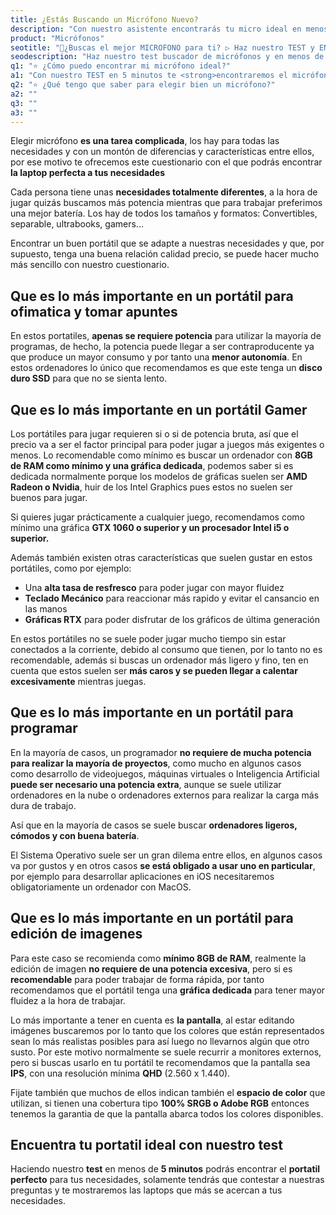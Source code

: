 ```yaml
---
title: ¿Estás Buscando un Micrófono Nuevo?
description: "Con nuestro asistente encontrarás tu micro ideal en menos de 5 Minutos"
product: "Micrófonos"
seotitle: "🥇¿Buscas el mejor MICROFONO para ti? ▷ Haz nuestro TEST y ENCUENTRA el tuyo en sólo【5 MINUTOS】"
seodescription: "Haz nuestro test buscador de micrófonos y en menos de 5 minutos encontrarás tu MICROFONO IDEAL, el que se adapte mejor a tus necesidades"
q1: "⭐ ¿Cómo puedo encontrar mi micrófono ideal?"
a1: "Con nuestro TEST en 5 minutos te <strong>encontraremos el micrófono que mejor se adapte a tus necesidades</strong>, totalmente <strong>GRATIS</strong>"
q2: "⭐ ¿Qué tengo que saber para elegir bien un micrófono?"
a2: ""
q3: ""
a3: ""
---
```


Elegir micrófono **es una tarea complicada**, los hay para todas las necesidades y con un montón de diferencias y características entre ellos, por ese motivo te ofrecemos este cuestionario con el que podrás encontrar **la laptop perfecta a tus necesidades**

Cada persona tiene unas **necesidades totalmente diferentes**, a la hora de jugar quizás buscamos más potencia mientras que para trabajar preferimos una mejor batería. Los hay de todos los tamaños y formatos: Convertibles, separable, ultrabooks, gamers...

Encontrar un buen portátil que se adapte a nuestras necesidades y que, por supuesto, tenga una buena relación calidad precio, se puede hacer mucho más sencillo con nuestro cuestionario.

## Que es lo más importante en un portátil para ofimatica y tomar apuntes

En estos portatiles, **apenas se requiere potencia** para utilizar la mayoría de programas, de hecho, la potencia puede llegar a ser contraproducente ya que produce un mayor consumo y por tanto una **menor autonomía**. En estos ordenadores lo único que recomendamos es que este tenga un **disco duro SSD** para que no se sienta lento.

## Que es lo más importante en un portátil Gamer

Los portátiles para jugar requieren si o si de potencia bruta, así que el precio va a ser el factor principal para poder jugar a juegos más exigentes o menos. Lo recomendable como mínimo es buscar un ordenador con **8GB de RAM como mínimo y una gráfica dedicada**, podemos saber si es dedicada normalmente porque los modelos de gráficas suelen ser **AMD Radeon o Nvidia**, huir de los Intel Graphics pues estos no suelen ser buenos para jugar.

Si quieres jugar prácticamente a cualquier juego, recomendamos como mínimo una gráfica **GTX 1060 o superior y un procesador Intel i5 o superior.**

Además también existen otras características que suelen gustar en estos portátiles, como por ejemplo:

- Una **alta tasa de resfresco** para poder jugar con mayor fluidez
- **Teclado Mecánico** para reaccionar más rapido y evitar el cansancio en las manos
- **Gráficas RTX** para poder disfrutar de los gráficos de última generación

En estos portátiles no se suele poder jugar mucho tiempo sin estar conectados a la corriente, debido al consumo que tienen, por lo tanto no es recomendable, además si buscas un ordenador más ligero y fino, ten en cuenta que estos suelen ser **más caros y se pueden llegar a calentar excesivamente** mientras juegas.

## Que es lo más importante en un portátil para programar

En la mayoría de casos, un programador **no requiere de mucha potencia para realizar la mayoría de proyectos**, como mucho en algunos casos como desarrollo de videojuegos, máquinas virtuales o Inteligencia Artificial **puede ser necesario una potencia extra**, aunque se suele utilizar ordenadores en la nube o ordenadores externos para realizar la carga más dura de trabajo.

Así que en la mayoría de casos se suele buscar **ordenadores ligeros, cómodos y con buena batería**.

El Sistema Operativo suele ser un gran dilema entre ellos, en algunos casos va por gustos y en otros casos **se está obligado a usar uno en particular**, por ejemplo para desarrollar aplicaciones en iOS necesitaremos obligatoriamente un ordenador con MacOS.

## Que es lo más importante en un portátil para edición de imagenes

Para este caso se recomienda como **mínimo 8GB de RAM**, realmente la edición de imagen **no requiere de una potencia excesiva**, pero si es **recomendable** para poder trabajar de forma rápida, por tanto recomendamos que el portátil tenga una **gráfica dedicada** para tener mayor fluidez a la hora de trabajar.

Lo más importante a tener en cuenta es **la pantalla**, al estar editando imágenes buscaremos por lo tanto que los colores que están representados sean lo más realistas posibles para así luego no llevarnos algún que otro susto. Por este motivo normalmente se suele recurrir a monitores externos, pero si buscas usarlo en tu portátil te recomendamos que la pantalla sea **IPS**, con una resolución mínima **QHD** (2.560 x 1.440).

Fijate también que muchos de ellos indican también el **espacio de color** que utilizan, si tienen una cobertura tipo **100% SRGB o Adobe RGB** entonces tenemos la garantia de que la pantalla abarca todos los colores disponibles.

## Encuentra tu portatil ideal con nuestro test

Haciendo nuestro **test** en menos de **5 minutos** podrás encontrar el **portatil perfecto** para tus necesidades, solamente tendrás que contestar a nuestras preguntas y te mostraremos las laptops que más se acercan a tus necesidades.
